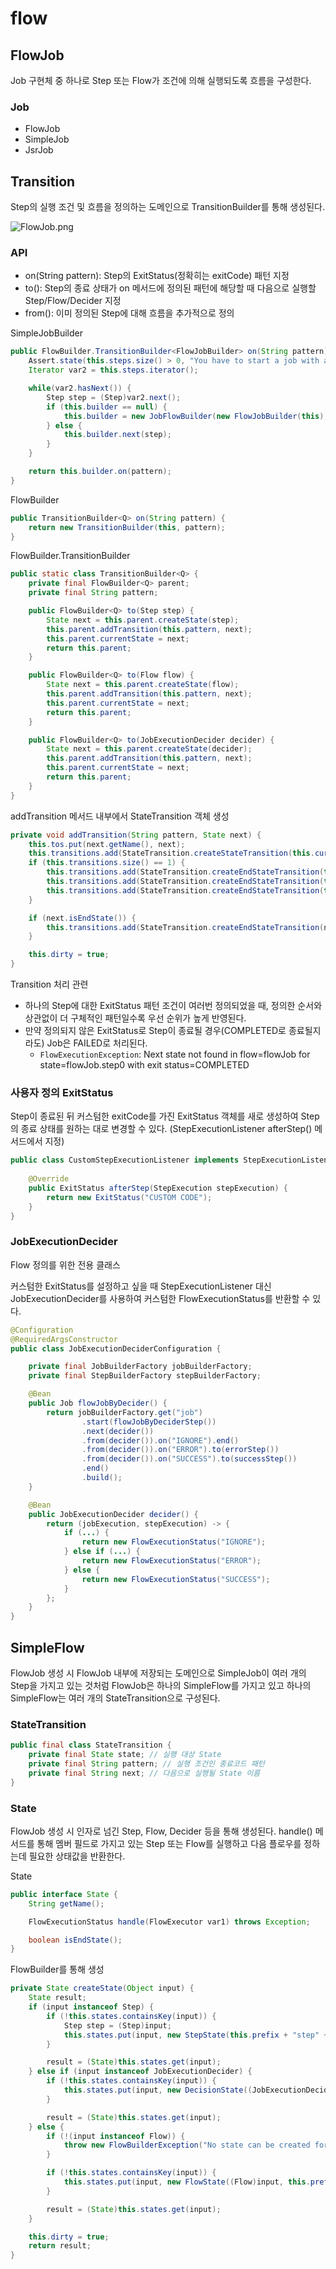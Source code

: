 # flow

## FlowJob

Job 구현체 중 하나로 Step 또는 Flow가 조건에 의해 실행되도록 흐름을 구성한다.

### Job
* FlowJob 
* SimpleJob
* JsrJob

## Transition

Step의 실행 조건 및 흐름을 정의하는 도메인으로 TransitionBuilder를 통해 생성된다.

![FlowJob.png](imgs/FlowJob.png)

### API
* on(String pattern): Step의 ExitStatus(정확히는 exitCode) 패턴 지정
* to(): Step의 종료 상태가 on 메서드에 정의된 패턴에 해당할 때 다음으로 실행할 Step/Flow/Decider 지정
* from(): 이미 정의된 Step에 대해 흐름을 추가적으로 정의

SimpleJobBuilder
```java
public FlowBuilder.TransitionBuilder<FlowJobBuilder> on(String pattern) {
    Assert.state(this.steps.size() > 0, "You have to start a job with a step");
    Iterator var2 = this.steps.iterator();

    while(var2.hasNext()) {
        Step step = (Step)var2.next();
        if (this.builder == null) {
            this.builder = new JobFlowBuilder(new FlowJobBuilder(this), step);
        } else {
            this.builder.next(step);
        }
    }

    return this.builder.on(pattern);
}
```

FlowBuilder
```java
public TransitionBuilder<Q> on(String pattern) {
    return new TransitionBuilder(this, pattern);
}
```

FlowBuilder.TransitionBuilder
```java
public static class TransitionBuilder<Q> {
	private final FlowBuilder<Q> parent;
	private final String pattern;

	public FlowBuilder<Q> to(Step step) {
		State next = this.parent.createState(step);
		this.parent.addTransition(this.pattern, next);
		this.parent.currentState = next;
		return this.parent;
	}

	public FlowBuilder<Q> to(Flow flow) {
		State next = this.parent.createState(flow);
		this.parent.addTransition(this.pattern, next);
		this.parent.currentState = next;
		return this.parent;
	}

	public FlowBuilder<Q> to(JobExecutionDecider decider) {
		State next = this.parent.createState(decider);
		this.parent.addTransition(this.pattern, next);
		this.parent.currentState = next;
		return this.parent;
	}
}
```

addTransition 메서드 내부에서 StateTransition 객체 생성
```java
private void addTransition(String pattern, State next) {
    this.tos.put(next.getName(), next);
    this.transitions.add(StateTransition.createStateTransition(this.currentState, pattern, next.getName()));
    if (this.transitions.size() == 1) {
        this.transitions.add(StateTransition.createEndStateTransition(this.failedState));
        this.transitions.add(StateTransition.createEndStateTransition(this.completedState));
        this.transitions.add(StateTransition.createEndStateTransition(this.stoppedState));
    }

    if (next.isEndState()) {
        this.transitions.add(StateTransition.createEndStateTransition(next));
    }

    this.dirty = true;
}
```

Transition 처리 관련

* 하나의 Step에 대한 ExitStatus 패턴 조건이 여러번 정의되었을 때, 정의한 순서와 상관없이 더 구체적인 패턴일수록 우선 순위가 높게 반영된다.
* 만약 정의되지 않은 ExitStatus로 Step이 종료될 경우(COMPLETED로 종료될지라도) Job은 FAILED로 처리된다.
  * `FlowExecutionException`: Next state not found in flow=flowJob for state=flowJob.step0 with exit status=COMPLETED

### 사용자 정의 ExitStatus

Step이 종료된 뒤 커스텀한 exitCode를 가진 ExitStatus 객체를 새로 생성하여 Step의 종료 상태를 원하는 대로 변경할 수 있다. (StepExecutionListener afterStep() 메서드에서 지정)

```java
public class CustomStepExecutionListener implements StepExecutionListener {
	
	@Override
	public ExitStatus afterStep(StepExecution stepExecution) {
		return new ExitStatus("CUSTOM CODE");
	}
}
```

### JobExecutionDecider

Flow 정의를 위한 전용 클래스

커스텀한 ExitStatus를 설정하고 싶을 때 StepExecutionListener 대신 JobExecutionDecider를 사용하여 커스텀한 FlowExecutionStatus를 반환할 수 있다.

```java
@Configuration
@RequiredArgsConstructor
public class JobExecutionDeciderConfiguration {

	private final JobBuilderFactory jobBuilderFactory;
	private final StepBuilderFactory stepBuilderFactory;

	@Bean
	public Job flowJobByDecider() {
		return jobBuilderFactory.get("job")
				.start(flowJobByDeciderStep())
				.next(decider())
				.from(decider()).on("IGNORE").end()
				.from(decider()).on("ERROR").to(errorStep())
                .from(decider()).on("SUCCESS").to(successStep())
				.end()
				.build();
	}

	@Bean
	public JobExecutionDecider decider() {
		return (jobExecution, stepExecution) -> {
			if (...) {
				return new FlowExecutionStatus("IGNORE");
			} else if (...) {
				return new FlowExecutionStatus("ERROR");
			} else {
				return new FlowExecutionStatus("SUCCESS");
			}
		};
	}
}
```

## SimpleFlow

FlowJob 생성 시 FlowJob 내부에 저장되는 도메인으로 SimpleJob이 여러 개의 Step을 가지고 있는 것처럼 FlowJob은 하나의 SimpleFlow를 가지고 있고 하나의 SimpleFlow는 여러 개의 StateTransition으로 구성된다.

### StateTransition

```java
public final class StateTransition {
    private final State state; // 실행 대상 State
    private final String pattern; // 실행 조건인 종료코드 패턴
    private final String next; // 다음으로 실행될 State 이름
}
```

### State

FlowJob 생성 시 인자로 넘긴 Step, Flow, Decider 등을 통해 생성된다. handle() 메서드를 통해 멤버 필드로 가지고 있는 Step 또는 Flow를 실행하고 다음 플로우를 정하는데 필요한 상태값을 반환한다.

State
```java
public interface State {
    String getName();

    FlowExecutionStatus handle(FlowExecutor var1) throws Exception;

    boolean isEndState();
}
```

FlowBuilder를 통해 생성
```java
private State createState(Object input) {
    State result;
    if (input instanceof Step) {
        if (!this.states.containsKey(input)) {
            Step step = (Step)input;
            this.states.put(input, new StepState(this.prefix + "step" + this.stepCounter++, step));
        }

        result = (State)this.states.get(input);
    } else if (input instanceof JobExecutionDecider) {
        if (!this.states.containsKey(input)) {
            this.states.put(input, new DecisionState((JobExecutionDecider)input, this.prefix + "decision" + this.decisionCounter++));
        }

        result = (State)this.states.get(input);
    } else {
        if (!(input instanceof Flow)) {
            throw new FlowBuilderException("No state can be created for: " + input);
        }

        if (!this.states.containsKey(input)) {
            this.states.put(input, new FlowState((Flow)input, this.prefix + "flow" + this.flowCounter++));
        }

        result = (State)this.states.get(input);
    }

    this.dirty = true;
    return result;
}
```

